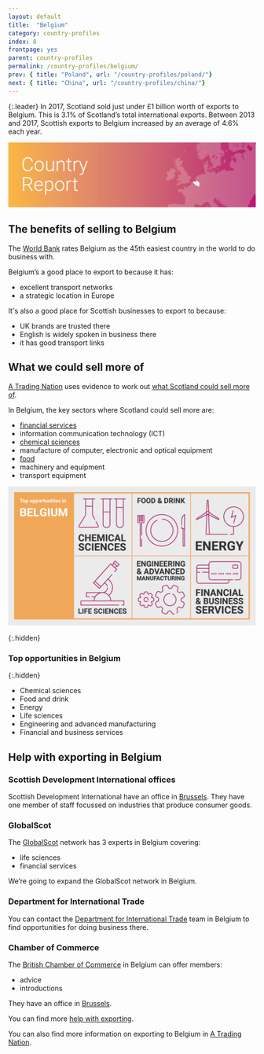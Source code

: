 ```yaml
---
layout: default
title:  "Belgium"
category: country-profiles
index: 8
frontpage: yes
parent: country-profiles
permalink: /country-profiles/belgium/
prev: { title: "Poland", url: "/country-profiles/poland/"}
next: { title: "China", url: "/country-profiles/china/"}
---
```


{:.leader}
In 2017, Scotland sold just under £1 billion worth of exports to Belgium. This is 3.1% of Scotland’s total international exports. Between 2013 and 2017, Scottish exports to Belgium increased by an average of 4.6% each year.

![An image of Belgium outlined on a map](/assets/images/country_maps/08-Belgium.png)

## The benefits of selling to Belgium
The [World Bank](http://www.doingbusiness.org/en/rankings) rates Belgium as the 45th easiest country in the world to do business with.

Belgium’s a good place to export to because it has:

* excellent transport networks
* a strategic location in Europe

It's also a good place for Scottish businesses to export to because:

* UK brands are trusted there
* English is widely spoken in business there
* it has good transport links

## What we could sell more of
[A Trading Nation](https://www.gov.scot/publications/scotland-a-trading-nation/) uses evidence to work out [what Scotland could sell more of](https://tradingnation.mygov.scot/what-we-could-sell-more-of/).

In Belgium, the key sectors where Scotland could sell more are:

* [financial services](https://tradingnation.mygov.scot/sectors/financial-and-business/)
* information communication technology (ICT)
* [chemical sciences](https://tradingnation.mygov.scot/sectors/life-and-chemical-sciences/)
* manufacture of computer, electronic and optical equipment
* [food](https://tradingnation.mygov.scot/sectors/food-and-drink/)
* machinery and equipment
* transport equipment

![An infographic of top opportunities in Belgium](/assets/images/country_infographics/08-Belgium-top-opportunities.png)

{:.hidden}
### Top opportunities in Belgium

{:.hidden}
* Chemical sciences
* Food and drink
* Energy
* Life sciences
* Engineering and advanced manufacturing
* Financial and business services

## Help with exporting in Belgium

### Scottish Development International offices

Scottish Development International have an office in [Brussels](https://www.sdi.co.uk/about-sdi/global-offices/europe-middle-east-and-africa/belgium-brussels). They have one member of staff focussed on industries that produce consumer goods.

### GlobalScot

The [GlobalScot](https://www.globalscot.com/) network has 3 experts in Belgium covering:

* life sciences
* financial services

We’re going to expand the GlobalScot network in Belgium.

### Department for International Trade

You can contact the [Department for International Trade](https://www.gov.uk/government/publications/exporting-to-belgium/exporting-to-belgium) team in Belgium to find opportunities for doing business there.  

### Chamber of Commerce

The [British Chamber of Commerce](https://www.britishchamber.be/) in Belgium can offer members:

* advice
* introductions

They have an office in [Brussels](https://www.britishchamber.be/).

You can find more [help with exporting](https://tradingnation.mygov.scot/help-for-businesses/).

You can also find more information on exporting to Belgium in [A Trading Nation](https://www.gov.scot/publications/scotland-a-trading-nation/).
